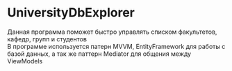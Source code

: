# UniversityDbExplorer
 
Данная программа поможет быстро управлять списком факультетов, кафедр, групп и студентов\
В программе используется патерн MVVM, EntityFramework для работы с базой данных, а так же паттерн Mediator для общения между ViewModels
